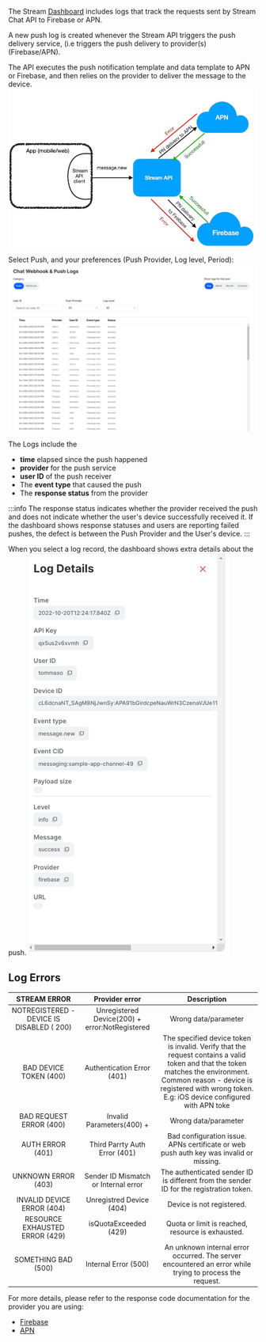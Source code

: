 The Stream [Dashboard](https://dashboard.getstream.io/app/APP_ID/chat/webhookpushlogs) includes logs that track the requests sent by Stream Chat API to Firebase or APN.

A new push log is created whenever the Stream API triggers the push delivery service, (i.e triggers the push delivery to provider(s) (Firebase/APN).

The API executes the push notification template and data template to APN or Firebase, and then relies on the provider to deliver the message to the device.
![](./assets/push-logs-00.jpeg)

Select Push, and your preferences (Push Provider, Log level, Period):
![](./assets/push-logs-01.png)

The Logs include the

- **time** elapsed since the push happened
- **provider** for the push service
- **user ID** of the push receiver
- The **event type** that caused the push
- The **response status** from the provider

:::info
The response status indicates whether the provider received the push and does not indicate whether the user's device successfully received it. If the dashboard shows response statuses and users are reporting failed pushes, the defect is between the Push Provider and the User's device.
:::

When you select a log record, the dashboard shows extra details about the push.
![](./assets/push-logs-02.png)

## Log Errors
| STREAM ERROR | Provider error | Description |
| :---: | :---: | :---: |
| NOTREGISTERED - DEVICE IS DISABLED ( 200) | Unregistered Device(200) + error:NotRegistered | Wrong data/parameter |
| BAD DEVICE TOKEN (400) | Authentication Error (401) | The specified device token is invalid. Verify that the request contains a valid token and that the token matches the environment. Common reason - device is registered with wrong token. E.g: iOS device configured with APN toke |
| BAD REQUEST ERROR (400) | Invalid Parameters(400) + | Wrong data/parameter |
| AUTH ERROR (401) | Third Parrty Auth Error (401) | Bad configuration issue. APNs certificate or web push auth key was invalid or missing. |
| UNKNOWN ERROR (403) | Sender ID Mismatch or Internal error | The authenticated sender ID is different from the sender ID for the registration token. | 
| INVALID DEVICE ERROR (404) | Unregistred Device (404) | Device is not registered. |
| RESOURCE EXHAUSTED ERROR (429) | isQuotaExceeded (429) | Quota or limit is reached, resource is exhausted. |
| SOMETHING BAD (500) | Internal Error (500) | An unknown internal error occurred. The server encountered an error while trying to process the request. |

For more details, please refer to the response code documentation for the provider you are using:

- [Firebase](https://firebase.google.com/docs/reference/fcm/rest/v1/ErrorCode)
- [APN](https://developer.apple.com/documentation/usernotifications/setting_up_a_remote_notification_server/handling_notification_responses_from_apns)



